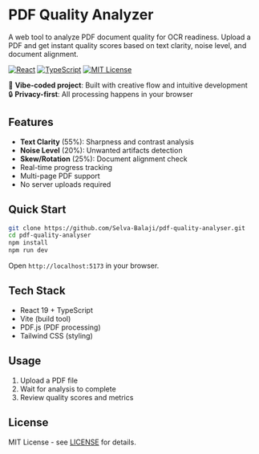 # PDF Quality Analyzer

A web tool to analyze PDF document quality for OCR readiness. Upload a PDF and get instant quality scores based on text clarity, noise level, and document alignment.

[![React](https://img.shields.io/badge/React-19+-blue.svg)](https://reactjs.org/)
[![TypeScript](https://img.shields.io/badge/TypeScript-5.7+-blue.svg)](https://www.typescriptlang.org/)
[![MIT License](https://img.shields.io/badge/License-MIT-green.svg)](https://opensource.org/licenses/MIT)

🎨 **Vibe-coded project**: Built with creative flow and intuitive development  
🔒 **Privacy-first**: All processing happens in your browser

## Features

- **Text Clarity** (55%): Sharpness and contrast analysis
- **Noise Level** (20%): Unwanted artifacts detection  
- **Skew/Rotation** (25%): Document alignment check
- Real-time progress tracking
- Multi-page PDF support
- No server uploads required

## Quick Start

```bash
git clone https://github.com/Selva-Balaji/pdf-quality-analyser.git
cd pdf-quality-analyser
npm install
npm run dev
```

Open `http://localhost:5173` in your browser.

## Tech Stack

- React 19 + TypeScript
- Vite (build tool)
- PDF.js (PDF processing)
- Tailwind CSS (styling)

## Usage

1. Upload a PDF file
2. Wait for analysis to complete
3. Review quality scores and metrics

## License

MIT License - see [LICENSE](LICENSE) for details.
